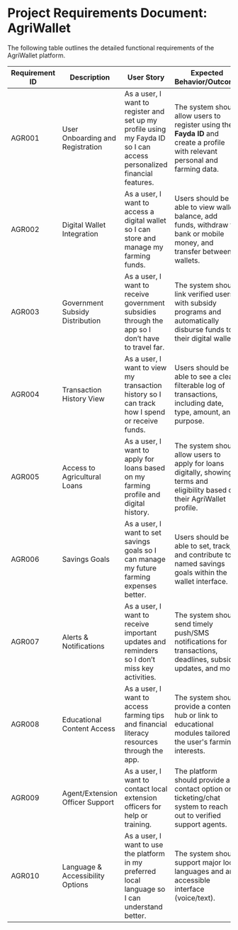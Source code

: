 # **Project Requirements Document: AgriWallet**

The following table outlines the detailed functional requirements of the AgriWallet platform.

| Requirement ID | Description                     | User Story                                                                                         | Expected Behavior/Outcome                                                                                                     |
|----------------|----------------------------------|----------------------------------------------------------------------------------------------------|------------------------------------------------------------------------------------------------------------------------------|
| AGR001         | User Onboarding and Registration | As a user, I want to register and set up my profile using my Fayda ID so I can access personalized financial features. | The system should allow users to register using their **Fayda ID** and create a profile with relevant personal and farming data.         |
| AGR002         | Digital Wallet Integration       | As a user, I want to access a digital wallet so I can store and manage my farming funds.            | Users should be able to view wallet balance, add funds, withdraw to bank or mobile money, and transfer between wallets.       |
| AGR003         | Government Subsidy Distribution  | As a user, I want to receive government subsidies through the app so I don’t have to travel far.     | The system should link verified users with subsidy programs and automatically disburse funds to their digital wallet.         |
| AGR004         | Transaction History View         | As a user, I want to view my transaction history so I can track how I spend or receive funds.        | Users should be able to see a clear, filterable log of transactions, including date, type, amount, and purpose.              |
| AGR005         | Access to Agricultural Loans     | As a user, I want to apply for loans based on my farming profile and digital history.                | The system should allow users to apply for loans digitally, showing terms and eligibility based on their AgriWallet profile.   |
| AGR006         | Savings Goals                    | As a user, I want to set savings goals so I can manage my future farming expenses better.            | Users should be able to set, track, and contribute to named savings goals within the wallet interface.                        |
| AGR007         | Alerts & Notifications           | As a user, I want to receive important updates and reminders so I don’t miss key activities.         | The system should send timely push/SMS notifications for transactions, deadlines, subsidy updates, and more.                  |
| AGR008         | Educational Content Access       | As a user, I want to access farming tips and financial literacy resources through the app.           | The system should provide a content hub or link to educational modules tailored to the user's farming interests.              |
| AGR009         | Agent/Extension Officer Support  | As a user, I want to contact local extension officers for help or training.                          | The platform should provide a contact option or ticketing/chat system to reach out to verified support agents.                 |
| AGR010         | Language & Accessibility Options | As a user, I want to use the platform in my preferred local language so I can understand better.     | The system should support major local languages and an accessible interface (voice/text).                                     |

